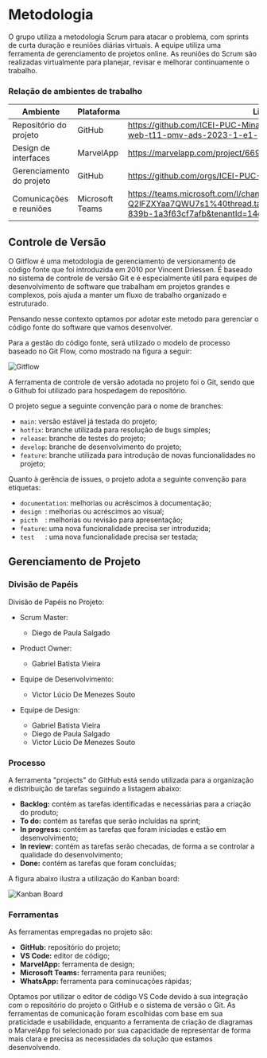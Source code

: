 
# Metodologia

O grupo utiliza a metodologia Scrum para atacar o problema, com sprints de curta duração e reuniões diárias virtuais. A equipe utiliza uma ferramenta de gerenciamento de projetos online. As reuniões do Scrum são realizadas virtualmente para planejar, revisar e melhorar continuamente o trabalho.

### Relação de ambientes de trabalho

|  Ambiente             | Plataforma | Link de acesso                                                                                                                 |
|-----------------------|------------|--------------------------------------------------------------------------------------------------------------------------------|
|Repositório do projeto | GitHub     | https://github.com/ICEI-PUC-Minas-PMV-ADS/pmv-ads-2023-1-e1-proj-web-t11-pmv-ads-2023-1-e1-proj-web-t11-05/blob/main/README.md |
|Design de interfaces   |MarvelApp   | https://marvelapp.com/project/6694194                                                                                          |
|Gerenciamento do projeto| GitHub    | https://github.com/orgs/ICEI-PUC-Minas-PMV-ADS/projects/418                                                                    |
|Comunicações e reuniões| Microsoft Teams|https://teams.microsoft.com/l/channel/19%3a2mjgrpubPrXAUV1BZVy29nj_OFw-Q2lFZXYaa7QWU7s1%40thread.tacv2/Geral?groupId=ac151284-a96f-4793-839b-1a3f63cf7afb&tenantId=14cbd5a7-ec94-46ba-b314-cc0fc972a161                                                                            |

## Controle de Versão

O Gitflow é uma metodologia de gerenciamento de versionamento de código fonte que foi introduzida em 2010 por Vincent Driessen. É baseado no sistema de controle de versão Git e é especialmente útil para equipes de desenvolvimento de software que trabalham em projetos grandes e complexos, pois ajuda a manter um fluxo de trabalho organizado e estruturado.

Pensando nesse contexto optamos por adotar este metodo para gerenciar o código fonte do software que vamos desenvolver.

Para a gestão do código fonte, será utilizado o modelo de processo baseado no Git Flow, como mostrado na figura a seguir:

![Gitflow](https://user-images.githubusercontent.com/126190493/233542555-edb25a00-9ba6-427e-8fb8-6137e5463df1.jpg)

A ferramenta de controle de versão adotada no projeto foi o Git, sendo que o Github foi utilizado para hospedagem do repositório.

O projeto segue a seguinte convenção para o nome de branches:

- `main`: versão estável já testada do projeto;
- `hotfix`: branche utilizada para resolução de bugs simples; 
- `release`: branche de testes do projeto;
- `develop`: branche de desenvolvimento do projeto;
- `feature`: branche utilizada para introdução de novas funcionalidades no projeto;

Quanto à gerência de issues, o projeto adota a seguinte convenção para
etiquetas:

- `documentation`: melhorias ou acréscimos à documentação;
- `design `: melhorias ou acréscimos ao visual;
- `picth  `: melhorias ou revisão para apresentação;
- `feature`: uma nova funcionalidade precisa ser introduzida;
- `test   `: uma nova funcionalidade precisa ser testada;

## Gerenciamento de Projeto

### Divisão de Papéis

Divisão de Papéis no Projeto:

 - Scrum Master: 
   - Diego de Paula Salgado

 - Product Owner: 
   - Gabriel Batista Vieira

 - Equipe de Desenvolvimento: 
   - Victor Lúcio De Menezes Souto
 
 - Equipe de Design: 
   - Gabriel Batista Vieira
   - Diego de Paula Salgado  
   - Victor Lúcio De Menezes Souto


### Processo

A ferramenta "projects" do GitHub está sendo utilizada para a organização e distribuição de tarefas seguindo a listagem abaixo:

  - **Backlog:** contém as tarefas identificadas e necessárias para a criação do produto;
  - **To do:** contém as tarefas que serão incluídas na sprint;
  - **In progress:** contém as tarefas que foram iniciadas e estão em desenvolvimento;
  - **In review:** contém as tarefas serão checadas, de forma a se controlar a qualidade do desenvolvimento;
  - **Done:** contém as tarefas que foram concluídas;

A figura abaixo ilustra a utilização do Kanban board:

![Kanban Board](https://user-images.githubusercontent.com/126190493/233445535-fc10b114-cc9c-4e14-bed8-72e8aacce735.jpg)



### Ferramentas

As ferramentas empregadas no projeto são:

- **GitHub:** repositório do projeto;
- **VS Code:** editor de código;
- **MarvelApp:** ferramenta de design;
- **Microsoft Teams:** ferramenta para reuniões;
- **WhatsApp:** ferramenta para cominucações rápidas;


Optamos por utilizar o editor de código VS Code devido à sua integração com o repositório do projeto o GitHub e o sistema de versão o Git. As ferramentas de comunicação foram escolhidas com base em sua praticidade e usabilidade, enquanto a ferramenta de criação de diagramas o MarvelApp foi selecionado por sua capacidade de representar de forma mais clara e precisa as necessidades da solução que estamos desenvolvendo.


